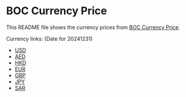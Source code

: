 # BOC Currency Price

This README file shows the currency prices from [BOC Currency Price](https://www.boc.cn/sourcedb/whpj/).

Currency links: (Date for 20241231)

- [USD](https://bocurrencyprice.techina.science/BOC_CURRENCY_PRICE/USD/20241231.json)
- [AED](https://bocurrencyprice.techina.science/BOC_CURRENCY_PRICE/AED/20241231.json)
- [HKD](https://bocurrencyprice.techina.science/BOC_CURRENCY_PRICE/HKD/20241231.json)
- [EUR](https://bocurrencyprice.techina.science/BOC_CURRENCY_PRICE/EUR/20241231.json)
- [GBP](https://bocurrencyprice.techina.science/BOC_CURRENCY_PRICE/GBP/20241231.json)
- [JPY](https://bocurrencyprice.techina.science/BOC_CURRENCY_PRICE/JPY/20241231.json)
- [SAR](https://bocurrencyprice.techina.science/BOC_CURRENCY_PRICE/SAR/20241231.json)
